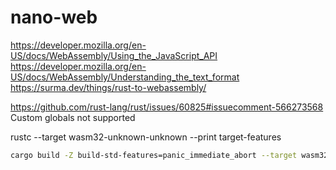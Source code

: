 # nano-web

https://developer.mozilla.org/en-US/docs/WebAssembly/Using_the_JavaScript_API
https://developer.mozilla.org/en-US/docs/WebAssembly/Understanding_the_text_format
https://surma.dev/things/rust-to-webassembly/

https://github.com/rust-lang/rust/issues/60825#issuecomment-566273568 Custom globals not supported

rustc --target wasm32-unknown-unknown --print target-features

```bash
cargo build -Z build-std-features=panic_immediate_abort --target wasm32-unknown-unknown --release && wasm2wat --enable-threads target/wasm32-unknown-unknown/release/nano_web.wasm -o target/wasm32-unknown-unknown/release/nano_web.wat
```